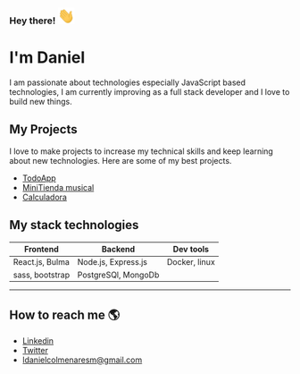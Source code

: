 ### Hey there! <img src="https://github.com/ABSphreak/ABSphreak/blob/master/gifs/Hi.gif" width="30px"> <h1>I'm Daniel</h1>

I am passionate about technologies especially JavaScript based technologies, I am currently improving as a full stack developer and I love to build new things.

## My Projects
I love to make projects to increase my technical skills and keep learning about new technologies. Here are some of my best projects.

* [TodoApp](https://app-todo-js.netlify.app/)
* [MiniTienda musical](https://mini-store-smoky.vercel.app/)
* [Calculadora](https://ldanielcolmenaresm.github.io/Calculadora/)


## My stack technologies


| Frontend | Backend | Dev tools |
|----------|---------|-----------|
|React.js, Bulma|Node.js, Express.js|Docker, linux
|sass, bootstrap|PostgreSQl, MongoDb |
---
## How to reach me 🌎
* [Linkedin](https://www.linkedin.com/in/daniel-colmenares-7b9359204/)
* [Twitter](https://twitter.com/DanielC1805)
* [ldanielcolmenaresm@gmail.com]()
